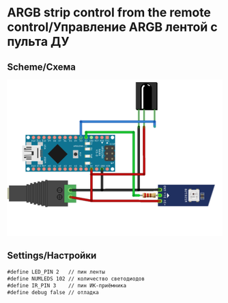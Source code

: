 # ARGB strip control from the remote control/Управление ARGB лентой с пульта ДУ
## Scheme/Схема
![SC](https://github.com/Iv2005an/remote-control-argb-strip/blob/main/scheme.png)
## Settings/Настройки
```
#define LED_PIN 2   // пин ленты
#define NUMLEDS 102 // количество светодиодов
#define IR_PIN 3    // пин ИК-приёмника
#define debug false // отладка
```

